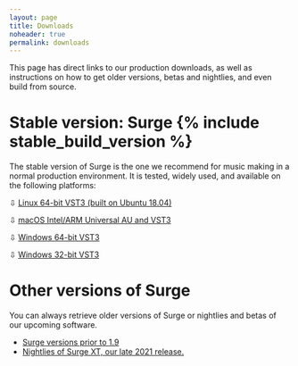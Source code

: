 ```yaml
---
layout: page
title: Downloads
noheader: true
permalink: downloads
---
```


This page has direct links to our production downloads, as well as instructions on how to get older
versions, betas and nightlies, and even build from source.

# Stable version: Surge {% include stable_build_version %} 

The stable version of Surge is the one we recommend for music making in a normal production environment.
It is tested, widely used, and available on the following platforms:

<p>&#8681; <a href="{% include stable_linux_x64_url %}">Linux 64-bit VST3 (built on Ubuntu 18.04)</a></p>
<p>&#8681; <a href="{% include stable_macos_url %}">macOS Intel/ARM Universal AU and VST3</a></p>
<p>&#8681; <a href="{% include stable_win_x64_url %}">Windows 64-bit VST3</a></p>
<p>&#8681; <a href="{% include stable_win_x86_url %}">Windows 32-bit VST3</a></p>

# Other versions of Surge

You can always retrieve older versions of Surge or nightlies and betas of our upcoming software. 

<ul>
  <li><a href="https://github.com/surge-synthesizer/releases/tags">Surge versions prior to 1.9</a></li>
  <li><a href="/nightly_XT">Nightlies of Surge XT, our late 2021 release.</a></li>
</ul>
